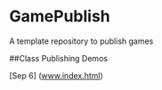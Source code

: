 # GamePublish
A template repository to publish games

##Class Publishing Demos


[Sep 6] (www.index.html)
  
